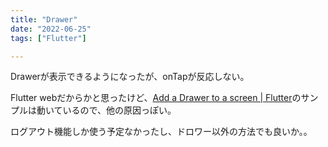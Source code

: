 ```yaml
---
title: "Drawer"
date: "2022-06-25"
tags: ["Flutter"]

---
```


Drawerが表示できるようになったが、onTapが反応しない。

Flutter webだからかと思ったけど、[Add a Drawer to a screen | Flutter](https://docs.flutter.dev/cookbook/design/drawer#interactive-example)のサンプルは動いているので、他の原因っぽい。

ログアウト機能しか使う予定なかったし、ドロワー以外の方法でも良いか。。
